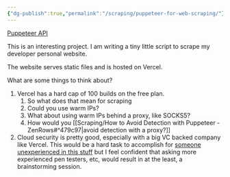```yaml
---
{"dg-publish":true,"permalink":"/scraping/puppeteer-for-web-scraping/"}
---
```



[Puppeteer API](http://pptr.dev/api/puppeteer.puppeteernode)

This is an interesting project. I am writing a tiny little script to scrape my developer personal website.

The website serves static files and is hosted on Vercel.

What are some things to think about?

1. Vercel has a hard cap of 100 builds on the free plan.
	1. So what does that mean for scraping
	2. Could you use warm IPs?
	3. What about using warm IPs behind a proxy, like SOCKS5?
	4. How would you [[Scraping/How to Avoid Detection with Puppeteer - ZenRows#^479c97\|avoid detection with a proxy?]]
2. Cloud security is pretty good, especially with a big VC backed company like Vercel. This would be a hard task to accomplish for [someone unexperienced in this stuff](https://www.0x8c.org/docs/reading-list) but I feel confident that asking more experienced pen testers, etc, would result in at the least, a brainstorming session.